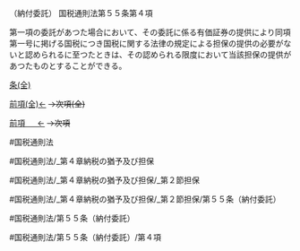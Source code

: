 （納付委託）
国税通則法第５５条第４項

第一項の委託があつた場合において、その委託に係る有価証券の提供により同項第一号に掲げる国税につき国税に関する法律の規定による担保の提供の必要がないと認められるに至つたときは、その認められる限度において当該担保の提供があつたものとすることができる。

[条(全)](国税通則法＿＿＿＿＿第５５条_.md)

[前項(全)←](国税通則法＿＿＿＿＿第５５条第３項_.md)  ~~→次項(全)~~

[前項 　 ←](国税通則法＿＿＿＿＿第５５条第３項.md)  ~~→次項~~



#国税通則法

#国税通則法/_第４章納税の猶予及び担保

#国税通則法/_第４章納税の猶予及び担保/_第２節担保

#国税通則法/_第４章納税の猶予及び担保/_第２節担保/第５５条（納付委託）

#国税通則法/第５５条（納付委託）

#国税通則法/第５５条（納付委託）/第４項

